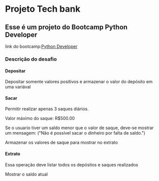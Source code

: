 <h1>Projeto Tech bank</h1>

<h2>Esse é um projeto do Bootcamp Python Developer</h2>
<p>link do bootcamp:<a href="https://web.dio.me/track/formacao-python-developer">Python Developer<a/>

<h3>Descrição do desafio</h3>

<h4>Depositar</h4>
<p>Depositar somente valores positivos e armazenar o valor do depósito em uma variával</p>

<h4>Sacar</h4>
<p> Permitir realizar apenas 3 saques diários.</p>
<p>Valor máximo do saque: R$500.00</p>
<p> Se o usuario tiver um saldo menor que o valor de saque, deve-se mostrar um mensagem: ("Não é possível sacar o dinheiro por falta de saldo.")</p>
<p>Armazenar os valores de saque para mostrar no extrato</p>

<h4>Extrato</h4>
<p>Essa operação deve listar todos os depósitos e saques realizados</p>
<p>Mostrar o saldo atual</p>


